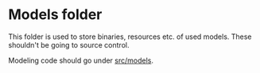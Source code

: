 # Models folder
This folder is used to store binaries, resources etc. of used models.
These shouldn't be going to source control.

Modeling code should go under [src/models](src/models).
